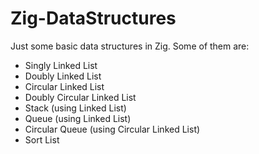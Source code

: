 # Zig-DataStructures


Just some basic data structures in Zig.
Some of them are: 
* Singly Linked List
* Doubly Linked List
* Circular Linked List
* Doubly Circular Linked List
* Stack (using Linked List)
* Queue (using Linked List)
* Circular Queue (using Circular Linked List)
* Sort List
